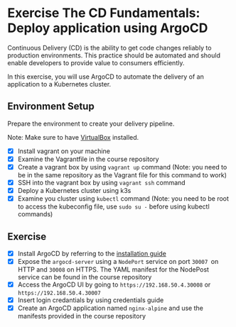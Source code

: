 # Exercise The CD Fundamentals: Deploy application using ArgoCD

Continuous Delivery (CD) is the ability to get code changes reliably to production environments. This practice should be automated and should enable developers to provide value to consumers efficiently.

In this exercise, you will use ArgoCD to automate the delivery of an application to a Kubernetes cluster.

## Environment Setup

Prepare the environment to create your delivery pipeline.

Note: Make sure to have [VirtualBox](https://www.virtualbox.org/wiki/Downloads) installed.

- [x] Install vagrant on your machine
- [x] Examine the Vagrantfile in the course repository
- [x] Create a vagrant box by using `vagrant up` command (Note: you need to be in the same repository as the Vagrant file for this command to work)
- [x] SSH into the vagrant box by using `vagrant ssh` command
- [x] Deploy a Kubernetes cluster using k3s
- [x] Examine you cluster using `kubectl` command (Note: you need to be root to access the kubeconfig file, use `sudo su -` before using kubectl commands)

## Exercise

- [x] Install ArgoCD by referring to the [installation guide](https://argoproj.github.io/argo-cd/getting_started/)
- [x] Expose the `argocd-server` using a `NodePort` service on port `30007 `on HTTP and `30008` on HTTPS. The YAML manifest for the NodePost service can be found in the course repository
- [x] Access the ArgoCD UI by going to `https://192.168.50.4.30008` or `https://192.168.50.4.30007`
- [x] Insert login credantials by using credentials guide
- [x] Create an ArgoCD application named `nginx-alpine` and use the manifests provided in the course repository
